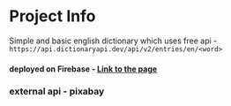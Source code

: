 # Project Info
Simple and basic english dictionary which uses free api - `https://api.dictionaryapi.dev/api/v2/entries/en/<word>`

#### deployed on Firebase - [Link to the page](https://check-word-8352c.web.app/)
### external api - pixabay



